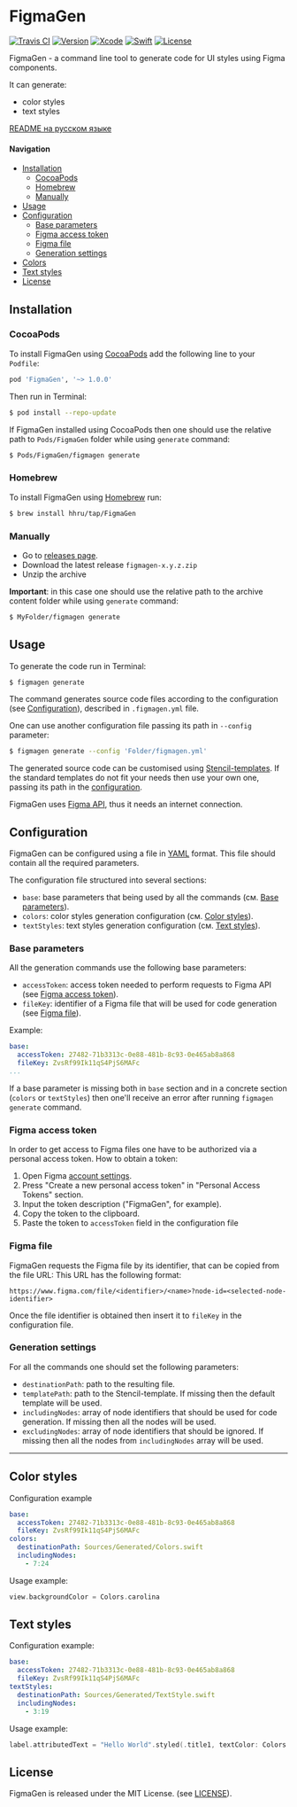 # FigmaGen
[![Travis CI](https://travis-ci.com/hhru/FigmaGen.svg?branch=master)](https://travis-ci.com/hhru/FigmaGen)
[![Version](https://img.shields.io/github/v/release/hhru/FigmaGen)](https://github.com/hhru/FigmaGen/releases)
[![Xcode](https://img.shields.io/badge/Xcode-11-blue.svg)](https://developer.apple.com/xcode)
[![Swift](https://img.shields.io/badge/Swift-5.1-orange.svg)](https://swift.org)
[![License](https://img.shields.io/github/license/hhru/FigmaGen.svg?style=flat)](https://opensource.org/licenses/MIT)

FigmaGen - a command line tool to generate code for UI styles using Figma components.

It can generate:
- color styles
- text styles

[README на русском языке](README-ru.md)

#### Navigation
- [Installation](#installation)
    - [CocoaPods](#cocoapods)
    - [Homebrew](#homebrew)
    - [Manually](#manually)
- [Usage](#usage)
- [Configuration](#configuration)
    - [Base parameters](#base-parameters)
    - [Figma access token](#figma-access-token)
    - [Figma file](#figma-file)
    - [Generation settings](#generation-settings)
- [Colors](#color-styles)
- [Text styles](#text-styles)
- [License](#license)

## Installation
### CocoaPods
To install FigmaGen using [CocoaPods](http://cocoapods.org) add the following line to your `Podfile`: 
```ruby
pod 'FigmaGen', '~> 1.0.0'
```

Then run in Terminal:
```sh
$ pod install --repo-update
```
If FigmaGen installed using CocoaPods then one should use the relative path to `Pods/FigmaGen` folder while using `generate` command:
```sh
$ Pods/FigmaGen/figmagen generate
```

### Homebrew
To install FigmaGen using [Homebrew](https://brew.sh) run:
```sh
$ brew install hhru/tap/FigmaGen
```

### Manually
- Go to [releases page](https://github.com/hhru/FigmaGen/releases).
- Download the latest release `figmagen-x.y.z.zip`
- Unzip the archive

**Important**: in this case one should use the relative path to the archive content folder while using `generate` command:
```sh
$ MyFolder/figmagen generate
```

## Usage
To generate the code run in Terminal:
```sh
$ figmagen generate
```
The command generates source code files according to the configuration (see [Configuration](#configuration)), described in `.figmagen.yml` file.

One can use another configuration file passing its path in `--config` parameter:
```sh
$ figmagen generate --config 'Folder/figmagen.yml'
```

The generated source code can be customised using [Stencil-templates](https://github.com/stencilproject/Stencil).
If the standard templates do not fit your needs then use your own one, passing its path in the [configuration](#configuration).

FigmaGen uses [Figma API](https://www.figma.com/developers/api), thus it needs an internet connection.

## Configuration
FigmaGen can be configured using a file in [YAML](https://yaml.org) format.
This file should contain all the required parameters.

The configuration file structured into several sections:
- `base`: base parameters that being used by all the commands (см. [Base parameters](#base-parameters)).
- `colors`: color styles generation configuration (см. [Color styles](#color-styles)).
- `textStyles`: text styles generation configuration (см. [Text styles](#text-styles)).

### Base parameters
All the generation commands use the following base parameters:
- `accessToken`: access token needed to perform requests to Figma API
(see [Figma access token](#figma-access-token)).
- `fileKey`: identifier of a Figma file that will be used for code generation
(see [Figma file](#figma-file)).

Example:
```yaml
base:
  accessToken: 27482-71b3313c-0e88-481b-8c93-0e465ab8a868
  fileKey: ZvsRf99Ik11qS4PjS6MAFc
...
```

If a base parameter is missing both in `base` section and in a concrete section (`colors` or `textStyles`) then one'll receive an error after running `figmagen generate` command.

### Figma access token
In order to get access to Figma files one have to be authorized via a personal access token.
How to obtain a token:
1. Open Figma [account settings](https://www.figma.com/settings).
2. Press "Create a new personal access token" in "Personal Access Tokens" section.
3. Input the token description ("FigmaGen", for example).
4. Copy the token to the clipboard.
5. Paste the token to `accessToken` field in the configuration file

### Figma file
FigmaGen requests the Figma file by its identifier, that can be copied from the file URL:
This URL has the following format:
```
https://www.figma.com/file/<identifier>/<name>?node-id=<selected-node-identifier>
```

Once the file identifier is obtained then insert it to `fileKey` in the configuration file.

### Generation settings
For all the commands one should set the following parameters:
- `destinationPath`:  path to the resulting file.
- `templatePath`:  path to the Stencil-template.
If missing then the default template will be used.
- `includingNodes`:  array of node identifiers that should be used for code generation.
If missing then all the nodes will be used.
- `excludingNodes`:  array of node identifiers that should be ignored.
If missing then all the nodes from `includingNodes` array will be used.

---

## Color styles
Configuration example
```yaml
base:
  accessToken: 27482-71b3313c-0e88-481b-8c93-0e465ab8a868
  fileKey: ZvsRf99Ik11qS4PjS6MAFc
colors:
  destinationPath: Sources/Generated/Colors.swift
  includingNodes:
  	- 7:24
```

Usage example:
```swift
view.backgroundColor = Colors.carolina
```

## Text styles
Configuration example:
```yaml
base:
  accessToken: 27482-71b3313c-0e88-481b-8c93-0e465ab8a868
  fileKey: ZvsRf99Ik11qS4PjS6MAFc
textStyles:
  destinationPath: Sources/Generated/TextStyle.swift
  includingNodes:
    - 3:19
```

Usage example:
```swift
label.attributedText = "Hello World".styled(.title1, textColor: Colors.black)
```

## License
FigmaGen is released under the MIT License. (see [LICENSE](LICENSE)).

